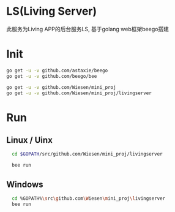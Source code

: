 # LS(Living Server)

此服务为Living APP的后台服务LS, 基于golang web框架beego搭建

# Init

```bash
go get -u -v github.com/astaxie/beego
go get -u -v github.com/beego/bee

go get -u -v github.com/Wiesen/mini_proj
go get -u -v github.com/Wiesen/mini_proj/livingserver
```

# Run

## Linux / Uinx

```bash
  cd $GOPATH/src/github.com/Wiesen/mini_proj/livingserver

  bee run
```

## Windows
```sh
  cd %GOPATH%\src\github.com\Wiesen\mini_proj\livingserver
  bee run
```

